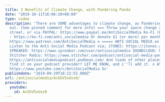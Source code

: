 ```yaml
---
title: 3 Benefits of Climate Change, with Pandering Panda
date: "2019-10-11T16:06:28+08:00"
type: video
description: 'There are SOME advantages to climate change, as Pandering Panda points
  out. [See pinned comment for more info] === Throw your spare change at me in the
  street, or via PAYPAL: https://www.paypal.me/AntiSocialMedia Ko-Fi (Buy me a coffee)
  : https://ko-fi.com/anti_socialmedia Or donate $1 (or more) per month via PATREON:
  https://www.patreon.com/AntiSocialMedia x ===== ANTI-SOCIAL MEDIA on Twitter: https://twitter.com/ASM_AntiSocial
  Listen to the Anti-Social Media Podcast via; iTUNES: https://itunes.apple.com/gb/podcast/anti-social-media-podcast/id1076431995?mt=2
  SPREAKER: https://www.spreaker.com/user/antisocialmedia SOUNDCLOUD: https://soundcloud.com/antisocial_media
  Stitcher Radio: https://www.stitcher.com/podcast/antisocial-media-podcast Podbean:
  https://antisocialmediapodcast.podbean.com/ And loads of other places too? Can''t
  find it on your podcast provider? LET ME KNOW, and i''ll add it. x ASM on YouTube:
  https://www.youtube.com/c/AntiSocialMedia Xx'
publishdate: "2019-09-29T18:22:53.000Z"
url: /antisocialmedia/AcGkV5xUxs0/
providers:
  youtube:
    id: AcGkV5xUxs0
---
```

